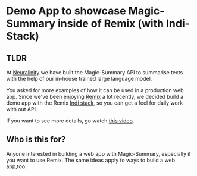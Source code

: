 # Demo App to showcase Magic-Summary inside of Remix (with Indi-Stack)

## TLDR
At [Neuralinity](https://www.neuralfinity.com/) we have built the Magic-Summary API to summarise texts with the help of our in-house trained large language model.

You asked for more examples of how it can be used in a production web app. Since we've been enjoying [Remix](https://remix.run/) a lot recently, we decided build a demo app with the Remix [Indi stack](https://github.com/remix-run/indie-stack), so you can get a feel for daily work with out API. 

If you want to see more details, go watch [this video](https://youtube.com/). 

## Who is this for? 
Anyone interested in building a web app with Magic-Summary, especially if you want to use Remix. The same ideas apply to ways to build a web app,too. 

